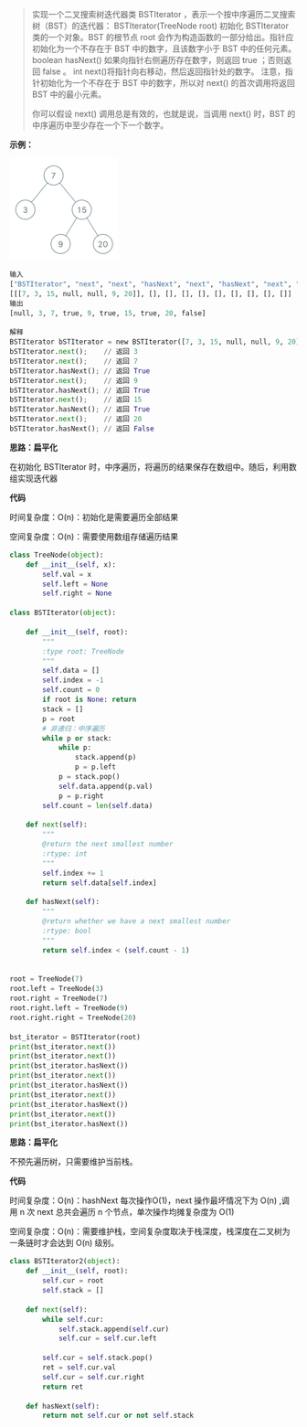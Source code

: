 > 实现一个二叉搜索树迭代器类 BSTIterator ，表示一个按中序遍历二叉搜索树（BST）的迭代器：
> BSTIterator(TreeNode root) 初始化 BSTIterator 类的一个对象。BST 的根节点 root 会作为构造函数的一部分给出。指针应初始化为一个不存在于 BST 中的数字，且该数字小于 BST 中的任何元素。
> boolean hasNext() 如果向指针右侧遍历存在数字，则返回 true ；否则返回 false 。
> int next()将指针向右移动，然后返回指针处的数字。
> 注意，指针初始化为一个不存在于 BST 中的数字，所以对 next() 的首次调用将返回 BST 中的最小元素。
>
> 你可以假设 next() 调用总是有效的，也就是说，当调用 next() 时，BST 的中序遍历中至少存在一个下一个数字。



**示例：**

![](images/bst-tree.png)

```python
输入
["BSTIterator", "next", "next", "hasNext", "next", "hasNext", "next", "hasNext", "next", "hasNext"]
[[[7, 3, 15, null, null, 9, 20]], [], [], [], [], [], [], [], [], []]
输出
[null, 3, 7, true, 9, true, 15, true, 20, false]

解释
BSTIterator bSTIterator = new BSTIterator([7, 3, 15, null, null, 9, 20]);
bSTIterator.next();    // 返回 3
bSTIterator.next();    // 返回 7
bSTIterator.hasNext(); // 返回 True
bSTIterator.next();    // 返回 9
bSTIterator.hasNext(); // 返回 True
bSTIterator.next();    // 返回 15
bSTIterator.hasNext(); // 返回 True
bSTIterator.next();    // 返回 20
bSTIterator.hasNext(); // 返回 False
```



**思路：扁平化**

在初始化 BSTIterator 时，中序遍历，将遍历的结果保存在数组中。随后，利用数组实现迭代器

**代码**

时间复杂度：O(n)：初始化是需要遍历全部结果

空间复杂度：O(n)：需要使用数组存储遍历结果

```python
class TreeNode(object):
    def __init__(self, x):
        self.val = x
        self.left = None
        self.right = None

class BSTIterator(object):

    def __init__(self, root):
        """
        :type root: TreeNode
        """
        self.data = []
        self.index = -1
        self.count = 0
        if root is None: return
        stack = []
        p = root
        # 非递归：中序遍历
        while p or stack:
            while p:
                stack.append(p)
                p = p.left
            p = stack.pop()
            self.data.append(p.val)
            p = p.right
        self.count = len(self.data)

    def next(self):
        """
        @return the next smallest number
        :rtype: int
        """
        self.index += 1
        return self.data[self.index]

    def hasNext(self):
        """
        @return whether we have a next smallest number
        :rtype: bool
        """
        return self.index < (self.count - 1)


root = TreeNode(7)
root.left = TreeNode(3)
root.right = TreeNode(7)
root.right.left = TreeNode(9)
root.right.right = TreeNode(20)

bst_iterator = BSTIterator(root)
print(bst_iterator.next())
print(bst_iterator.next())
print(bst_iterator.hasNext())
print(bst_iterator.next())
print(bst_iterator.hasNext())
print(bst_iterator.next())
print(bst_iterator.hasNext())
print(bst_iterator.next())
print(bst_iterator.hasNext())
```



**思路：扁平化**

不预先遍历树，只需要维护当前栈。

**代码**

时间复杂度：O(n)：hashNext 每次操作O(1)，next 操作最坏情况下为 O(n) ,调用 n 次 next 总共会遍历 n 个节点，单次操作均摊复杂度为 O(1)

空间复杂度：O(n)：需要维护栈，空间复杂度取决于栈深度，栈深度在二叉树为一条链时才会达到 O(n) 级别。

```python
class BSTIterator2(object):
    def __init__(self, root):
        self.cur = root
        self.stack = []

    def next(self):
        while self.cur:
            self.stack.append(self.cur)
            self.cur = self.cur.left

        self.cur = self.stack.pop()
        ret = self.cur.val
        self.cur = self.cur.right
        return ret

    def hasNext(self):
        return not self.cur or not self.stack
```

